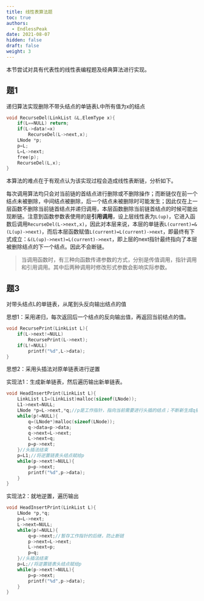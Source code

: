 ```yaml
---
title: 线性表算法题
toc: true
authors:
  - EndlessPeak
date: 2021-08-07
hidden: false
draft: false
weight: 3
---
```


本节尝试对具有代表性的线性表编程题及经典算法进行实现。

## 题1

递归算法实现删除不带头结点的单链表L中所有值为x的结点

```c++
void RecurseDel(LinkList &L,ElemType x){
    if(L==NULL)	return;
    if(L->data!=x)
        RecurseDel(L->next,x);
    LNode *p;
    p=L;
    L=L->next;
    free(p);
    RecurseDel(L,x);
}
```

本算法的难点在于有观点认为该实现过程会造成线性表断链，分析如下。

每次调用算法均只会对当前链的首结点进行删除或不删除操作；而断链仅在前一个结点未被删除，中间结点被删除，后一个结点未被删除时可能发生；因此仅在上一层函数不删除当前链首结点并递归调用，本层函数删除当前链首结点的时候可能出现断链。注意到函数参数表使用的是**引用调用**，设上层线性表为`L(up)`，它进入函数后调用`RecurseDel(L->next,x)`，因此对本层来说，本层的单链表`L(current)=&(L(up)->next)`，而后本层函数赋值`L(current)=L(current)->next`，即最终有下式成立：`&(L(up)->next)=L(current)->next`，即上层的next指针最终指向了本层被删除结点的下一个结点。因此不会断链。

> 当调用函数时，有三种向函数传递参数的方式，分别是传值调用，指针调用和引用调用。其中后两种调用时修改形式参数会影响实际参数。

## 题3

对带头结点L的单链表，从尾到头反向输出结点的值

思想1：采用递归，每次返回后一个结点的反向输出值，再返回当前结点的值。

```c++
void RecursePrint(LinkList L){
    if(L->next!=NULL)
        RecursePrint(L->next);
    if(L!=NULL)
        printf("%d",L->data);
}
```

思想2：采用头插法对原单链表进行逆置

实现法1：生成新单链表，然后遍历输出新单链表。

```c++
void HeadInsertPrint(LinkList L){
    LinkList L1=(LinkList)malloc(sizeof(LNode));
    L1->next=NULL;
    LNode *p=L->next,*q;//p是工作指针，指向当前需要进行头插的结点；不断新生成q插入新链表
    while(p!=NULL){
        q=(LNode*)malloc(sizeof(LNode));
        q->data=p->data;
        q->next=L->next;
        L->next=q;
        p=p->next;
    }//头插法结束
    p=L1;//将逆置链表头结点赋给p
    while(p->next!=NULL){
        p=p->next;
        printf("%d",p->data);
    }
}
```

实现法2：就地逆置，遍历输出

```c++
void HeadInsertPrint(LinkList L){
    LNode *p,*q;
    p=L->next;
    L->next=NULL;
    while(p!=NULL){
        q=p->next;//暂存工作指针的后继，防止断链
        p->next=L->next;
        L->next=p;
        p=q;
    }//头插法结束
    p=L;//将逆置链表头结点赋给p
    while(p->next!=NULL){
        p=p->next;
        printf("%d",p->data);
    }
}
```

